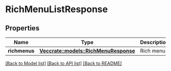 # RichMenuListResponse

## Properties

Name | Type | Description | Notes
------------ | ------------- | ------------- | -------------
**richmenus** | [**Vec<crate::models::RichMenuResponse>**](RichMenuResponse.md) | Rich menus | 

[[Back to Model list]](../README.md#documentation-for-models) [[Back to API list]](../README.md#documentation-for-api-endpoints) [[Back to README]](../README.md)


